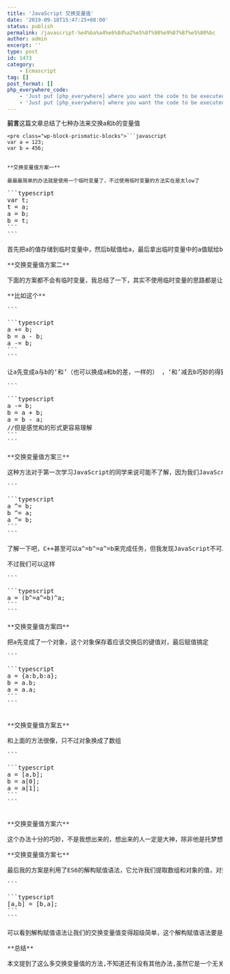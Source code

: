 ```yaml
---
title: 'JavaScript 交换变量值'
date: '2019-09-18T15:47:25+08:00'
status: publish
permalink: /javascript-%e4%ba%a4%e6%8d%a2%e5%8f%98%e9%87%8f%e5%80%bc
author: admin
excerpt: ''
type: post
id: 1473
category:
    - Ecmascript
tag: []
post_format: []
php_everywhere_code:
    - 'Just put [php_everywhere] where you want the code to be executed.'
    - 'Just put [php_everywhere] where you want the code to be executed.'
---
```

**前言**这篇文章总结了七种办法来交换a和b的变量值

```
<pre class="wp-block-prismatic-blocks">```javascript
var a = 123;
var b = 456;
```
```

**交换变量值方案一**

最最最简单的办法就是使用一个临时变量了，不过使用临时变量的方法实在是太low了

```
<pre class="wp-block-prismatic-blocks">```typescript
var t;
t = a;
a = b;
b = t;
```
```

首先把a的值存储到临时变量中，然后b赋值给a，最后拿出临时变量中的a值赋给b，这个办法是最基本的了

**交换变量值方案二**

下面的方案都不会有临时变量，我总结了一下，其实不使用临时变量的思路都是让其中一个变量变成一个a和b都有关系的值，这样可以先改变另一个变量值， 最后改变原修改的变量值

**比如这个**

```
<pre class="wp-block-prismatic-blocks">```typescript
a += b;
b = a - b;
a -= b;
```
```

让a先变成a与b的‘和’（也可以换成a和b的差，一样的） ，‘和’减去b巧妙的得到了a的变量值赋予b ，再通过‘和’减去a的值得到了b的值赋予a，或者是下面的变式（差的形式）

```
<pre class="wp-block-prismatic-blocks">```typescript
a -= b;
b = a + b;
a = b - a;
//但是感觉和的形式更容易理解
```
```

**交换变量值方案三**

这种方法对于第一次学习JavaScript的同学来说可能不了解，因为我们JavaScript很少会用到位操作，这是我在以前看算法竞赛书的时候学来的，通过底层位运算来进行交换变量值，也是上面的方案演化来的

```
<pre class="wp-block-prismatic-blocks">```typescript
a ^= b;
b ^= a;
a ^= b;
```
```

了解一下吧，C++甚至可以a^=b^=a^=b来完成任务，但我发现JavaScript不可以

不过我们可以这样

```
<pre class="wp-block-prismatic-blocks">```typescript
a = (b^=a^=b)^a;
```
```

**交换变量值方案四**

把a先变成了一个对象，这个对象保存着应该交换后的键值对，最后赋值搞定

```
<pre class="wp-block-prismatic-blocks">```typescript
a = {a:b,b:a};
b = a.b;
a = a.a;
```
```

  
**交换变量值方案五**

和上面的方法很像，只不过对象换成了数组

```
<pre class="wp-block-prismatic-blocks">```typescript
a = [a,b];
b = a[0];
a = a[1];
```
```

  
**交换变量值方案六**

这个办法十分的巧妙，不是我想出来的，想出来的人一定是大神，除非他是托梦想出来的，简单粗暴一行代码交换了a和b的变量值a = \[b,b=a\]\[0\];根据运算符优先级，首先执行b=a，此时的b直接得到了a的变量值，然后一步数组索引让a得到了b的值（简直不能再厉害）

**交换变量值方案七**

最后我的方案是利用了ES6的解构赋值语法，它允许我们提取数组和对象的值，对变量进行赋值，不过我现在测试用的chrome浏览器已经实现了

```
<pre class="wp-block-prismatic-blocks">```typescript
[a,b] = [b,a];
```
```

可以看到解构赋值语法让我们的交换变量值变得超级简单，这个解构赋值语法要是讲的话要讲很多不是今天的重点，以后会在再总结现在就不讲了

**总结**

本文提到了这么多交换变量值的方法,不知道还有没有其他办法,虽然它是一个无关紧要的问题，不过可以练一练我们的脑洞。希望本文的内容对大家的学习或者工作能带来一定的帮助，如果有疑问大家可以留言交流。